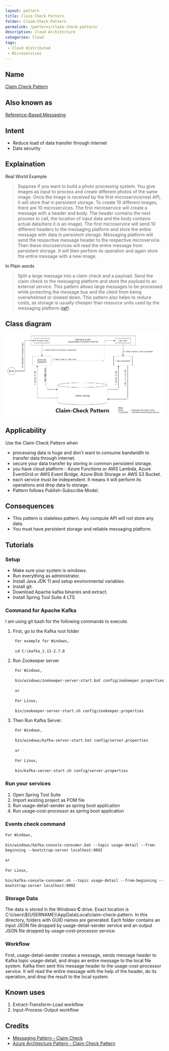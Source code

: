 ```yaml
---
layout: pattern 
title: Claim Check Pattern
folder: Claim-Check-Pattern 
permalink: /patterns/claim-check-pattern/ 
description: Cloud Architecture
categories: Cloud
tags:
 - Cloud distributed
 - Microservices
---
```


## Name
[Claim Check Pattern](https://docs.microsoft.com/en-us/azure/architecture/patterns/claim-check)

## Also known as
[Reference-Based Messaging](https://www.enterpriseintegrationpatterns.com/patterns/messaging/StoreInLibrary.html)

## Intent
- Reduce load of data transfer through internet
- Data security

## Explaination
Real World Example
> Suppose if you want to build a photo processing system. You give images as input to process and create different photos of the same image. Once the image is received by the first microservice/rest API, it will store that in persistent storage. To create 10 different images, there are 10 microservices. The first microservice will create a message with a header and body. The header contains the next process to call, the location of input data and the body contains actual data(here it is an image). The first microservice will send 10 different headers to the messaging platform and store the entire message with data in persistent storage. Messaging platform will send the respective message header to the respective microservice. Then these microservices will read the entire message from persistent storage. It will then perform its operation and again store the entire message with a new image. 



In Plain words
> Split a large message into a claim check and a payload. Send the claim check to the messaging platform and store the payload to an external service. This pattern allows large messages to be processed while protecting the message bus and the client from being overwhelmed or slowed down. This pattern also helps to reduce costs, as storage is usually cheaper than resource units used by the messaging platform.([ref](https://docs.microsoft.com/en-us/azure/architecture/patterns/claim-check))

## Class diagram
![alt text](./etc/Claim-Check-Pattern.png "Claim Check Pattern")

## Applicability
Use the Claim Check Pattern when
- processing data is huge and don't want to consume bandwidth to transfer data through internet.
- secure your data transfer by storing in common persistent storage.
- you have cloud platform - Azure Functions or AWS Lambda, Azure EventGrid or AWS Event Bridge, Azure Blob Storage or AWS S3 Bucket.
- each service must be independent. It means it will perform its operations and drop data to storage.
- Pattern follows Publish-Subscribe Model.

## Consequences
- This pattern is stateless pattern. Any compute API will not store any data.
- You must have persistent storage and reliable messaging platform.

## Tutorials
### Setup
- Make sure your system is windows.
- Run everything as administrator.
- Install Java JDK 11 and setup environmental variables.
- Install git.
- Download Apache kafka binaries and extract.
- Install Spring Tool Suite 4 LTS

### Command for Apache Kafka

I am using git bash for the following commands to execute.
1. First, go to the Kafka root folder

        For example for Windows,

        cd C:\kafka_2.13-2.7.0

2. Run Zookeeper server

        For Windows,

        bin/windows/zookeeper-server-start.bat config/zookeeper.properties

        or

        For Linux,

        bin/zookeeper-server-start.sh config/zookeeper.properties

3. Then Run Kafka Server.

        For Windows,

        bin/windows/kafka-server-start.bat config/server.properties

        or

        For Linux,

        bin/kafka-server-start.sh config/server.properties


### Run your services
1. Open Spring Tool Suite
2. Import existing project as POM file
3. Run usage-detail-sender as spring boot application
4. Run usage-cost-processor as spring boot application

### Events check command
```
For Windows, 

bin/windows/kafka-console-consumer.bat --topic usage-detail --from-beginning --bootstrap-server localhost:9092

or 

For Linux,

bin/kafka-console-consumer.sh --topic usage-detail --from-beginning --bootstrap-server localhost:9092
```
### Storage Data
The data is stored in the Windows **C** drive. Exact location is C:\Users\\${USERNAME}\AppData\Local\claim-check-pattern. In this directory, folders with GUID names are generated. Each folder contains an input JSON file dropped by usage-detail-sender service and an output JSON file dropped by usage-cost-processor service.

### Workflow
First, usage-detail-sender creates a message, sends message header to Kafka topic usage-detail, and drops an entire message to the local file system. Kafka then sent this message header to the usage-cost-processor service. It will read the entire message with the help of the header, do its operation, and drop the result to the local system.


## Known uses
1. Extract-Transform-Load workflow
2. Input-Process-Output workflow


## Credits
- [Messaging Pattern - Claim Check](https://www.enterpriseintegrationpatterns.com/patterns/messaging/StoreInLibrary.html)
- [Azure Architecture Pattern - Claim Check Pattern](https://docs.microsoft.com/en-us/azure/architecture/patterns/claim-check)

